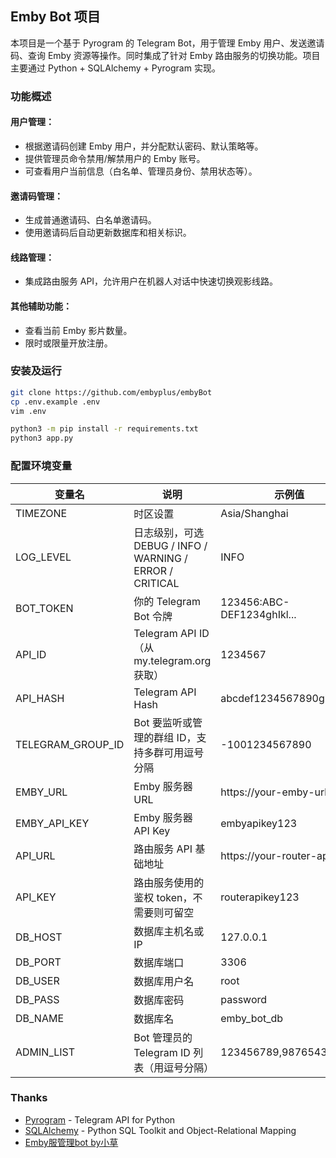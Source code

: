 ## Emby Bot 项目
本项目是一个基于 Pyrogram 的 Telegram Bot，用于管理 Emby 用户、发送邀请码、查询 Emby 资源等操作。同时集成了针对 Emby 路由服务的切换功能。项目主要通过 Python + SQLAlchemy + Pyrogram 实现。

### 功能概述
#### 用户管理：
- 根据邀请码创建 Emby 用户，并分配默认密码、默认策略等。
- 提供管理员命令禁用/解禁用户的 Emby 账号。
- 可查看用户当前信息（白名单、管理员身份、禁用状态等）。
#### 邀请码管理：
- 生成普通邀请码、白名单邀请码。
- 使用邀请码后自动更新数据库和相关标识。
#### 线路管理：
- 集成路由服务 API，允许用户在机器人对话中快速切换观影线路。
#### 其他辅助功能：
- 查看当前 Emby 影片数量。
- 限时或限量开放注册。

### 安装及运行
```bash
git clone https://github.com/embyplus/embyBot
cp .env.example .env
vim .env

python3 -m pip install -r requirements.txt
python3 app.py
```

### 配置环境变量

| 变量名	              | 说明	                                               | 示例值                        |
|-------------------|---------------------------------------------------|----------------------------|
| TIMEZONE          | 时区设置                                              | Asia/Shanghai              |
 | LOG_LEVEL         | 日志级别，可选 DEBUG / INFO / WARNING / ERROR / CRITICAL | INFO                       |
 | BOT_TOKEN         | 你的 Telegram Bot 令牌                                | 123456:ABC-DEF1234ghIkl... |
 | API_ID            | Telegram API ID（从 my.telegram.org 获取）             | 1234567                    |
 | API_HASH          | Telegram API Hash                                 | abcdef1234567890ghijklmn   |
 | TELEGRAM_GROUP_ID | Bot 要监听或管理的群组 ID，支持多群可用逗号分隔                       | -1001234567890             |
 | EMBY_URL          | Emby 服务器 URL                                      | https://your-emby-url      |
 | EMBY_API_KEY      | Emby 服务器 API Key                                  | embyapikey123              |
 | API_URL           | 路由服务 API 基础地址                                     | https://your-router-api    |
 | API_KEY           | 路由服务使用的鉴权 token，不需要则可留空                           | routerapikey123            |
 | DB_HOST           | 数据库主机名或 IP                                        | 127.0.0.1                  |
 | DB_PORT           | 数据库端口                                             | 3306                       |
 | DB_USER           | 数据库用户名                                            | root                       |
 | DB_PASS           | 数据库密码                                             | password                   |
 | DB_NAME           | 数据库名                                              | emby_bot_db                |
 | ADMIN_LIST        | Bot 管理员的 Telegram ID 列表（用逗号分隔）                    | 123456789,987654321        |

### Thanks
- [Pyrogram](https://docs.pyrogram.org/) - Telegram API for Python
- [SQLAlchemy](https://www.sqlalchemy.org/) - Python SQL Toolkit and Object-Relational Mapping
- [Emby服管理bot by小草](https://github.com/xiaocao666tzh/EmbyBot)